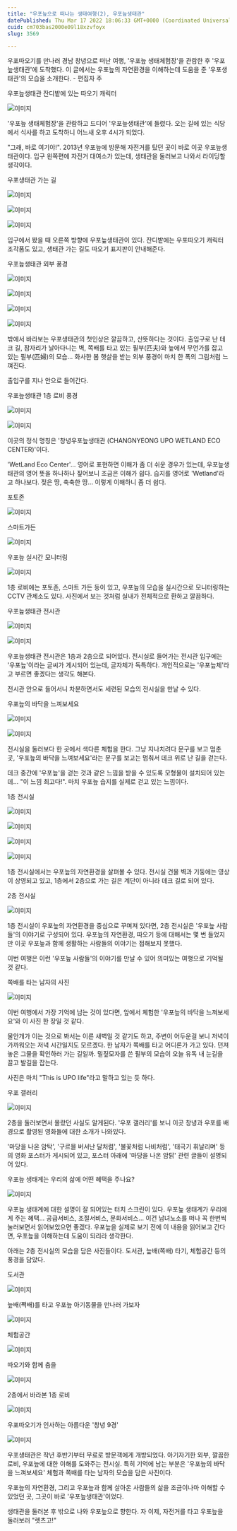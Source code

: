 ```yaml
---
title: "우포늪으로 떠나는 생태여행(2), 우포늪생태관"
datePublished: Thu Mar 17 2022 18:06:33 GMT+0000 (Coordinated Universal Time)
cuid: cm703bas2000e09l18xzvfoyx
slug: 3569

---
```



우포따오기를 만나러 경남 창녕으로 떠난 여행, '우포늪 생태체험장'을 관람한 후 '우포늪생태관'에 도착했다. 이 글에서는 우포늪의 자연환경을 이해하는데 도움을 준 '우포생태관'의 모습을 소개한다. - 편집자 주

우포늪생태관 잔디밭에 있는 따오기 캐릭터

![이미지](https://cdn.hashnode.com/res/hashnode/image/upload/v1739254591815/84ffcb2c-de7d-4a2e-a0ff-c048bd18698d.jpeg)

'우포늪 생태체험장'을 관람하고 드디어 '우포늪생태관'에 들렸다. 오는 길에 있는 식당에서 식사를 하고 도착하니 어느새 오후 4시가 되었다.

"그래, 바로 여기야!". 2013년 우포늪에 방문해 자전거를 탔던 곳이 바로 이곳 우포늪생태관이다. 입구 왼쪽편에 자전거 대여소가 있는데, 생태관을 둘러보고 나와서 라이딩할 생각이다.

우포생태관 가는 길

![이미지](https://cdn.hashnode.com/res/hashnode/image/upload/v1739254593956/927a39c1-a23f-4104-81eb-ea81ebb136d5.jpeg)

![이미지](https://cdn.hashnode.com/res/hashnode/image/upload/v1739254596190/769b9f47-6f0b-4dd2-b2a3-30870dabbcc7.jpeg)

![이미지](https://cdn.hashnode.com/res/hashnode/image/upload/v1739254598210/2b9b1848-d190-467d-9aaa-3f879df64e68.jpeg)

입구에서 봤을 때 오른쪽 방향에 우포늪생태관이 있다. 잔디밭에는 우포따오기 캐릭터 조각품도 있고, 생태관 가는 길도 따오기 표지판이 안내해준다.

우포늪생태관 외부 풍경

![이미지](https://cdn.hashnode.com/res/hashnode/image/upload/v1739254600227/338be2b6-68fa-411b-bba8-ec7d85d602fd.jpeg)

![이미지](https://cdn.hashnode.com/res/hashnode/image/upload/v1739254602362/8fcf4ab6-777a-4d24-8bff-375b56aa1d74.jpeg)

![이미지](https://cdn.hashnode.com/res/hashnode/image/upload/v1739254604120/f4251bca-11dc-4f90-8c84-69442d4c7d89.jpeg)

![이미지](https://cdn.hashnode.com/res/hashnode/image/upload/v1739254605901/3ebf71e2-f71e-4ba0-abd6-e1891d3c02b8.jpeg)

밖에서 바라보는 우포생태관의 첫인상은 깔끔하고, 산뜻하다는 것이다. 출입구로 난 테크 길, 잠자리가 날아다니는 벽, 쪽배를 타고 있는 필부(匹夫)와 늪에서 무언가를 잡고 있는 필부(匹婦)의 모습... 화사한 봄 햇살을 받는 외부 풍경이 마치 한 폭의 그림처럼 느껴진다.

출입구를 지나 안으로 들어간다.

우포늪생태관 1층 로비 풍경

![이미지](https://cdn.hashnode.com/res/hashnode/image/upload/v1739254607745/ab7cdf6c-2332-4e6c-94e7-b31e744d5ed5.jpeg)

![이미지](https://cdn.hashnode.com/res/hashnode/image/upload/v1739254609601/86c5efbe-e018-4de0-a7cf-c2928711caf8.jpeg)

이곳의 정식 명칭은 '창녕우포늪생태관 (CHANGNYEONG UPO WETLAND ECO CENTER)'이다.

'WetLand Eco Center'... 영어로 표현하면 이해가 좀 더 쉬운 경우가 있는데, 우포늪생태관의 영어 뜻을 하나하나 짚어보니 조금은 이해가 쉽다. 습지를 영어로 'Wetland'라고 하나보다. 젖은 땅, 축축한 땅... 이렇게 이해하니 좀 더 쉽다.

포토존

![이미지](https://cdn.hashnode.com/res/hashnode/image/upload/v1739254611619/2f60ba48-f5ce-4128-b452-8585cb709df7.jpeg)

스마트가든

![이미지](https://cdn.hashnode.com/res/hashnode/image/upload/v1739254613973/dc6f74e6-b5d6-4494-813c-97c67943a725.jpeg)

우포늪 실시간 모니터링

![이미지](https://cdn.hashnode.com/res/hashnode/image/upload/v1739254615895/95bdc42d-54d8-43a3-b4fb-c1cb426639cf.jpeg)

1층 로비에는 포토존, 스마트 가든 등이 있고, 우포늪의 모습을 실시간으로 모니터링하는 CCTV 관제소도 있다. 사진에서 보는 것처럼 실내가 전체적으로 환하고 깔끔하다.

우포늪생태관 전시관

![이미지](https://cdn.hashnode.com/res/hashnode/image/upload/v1739254618142/4edfc052-c656-4f32-b19d-73ebb023e7fe.jpeg)

![이미지](https://cdn.hashnode.com/res/hashnode/image/upload/v1739254620230/18f978da-00ce-4249-ac2b-527fc5fd59d1.jpeg)

우포늪생태관 전시관은 1층과 2층으로 되어있다. 전시실로 들어가는 전시관 입구에는 '우포늪'이라는 글씨가 게시되어 있는데, 글자체가 독특하다. 개인적으로는 '우포늪체'라고 부르면 좋겠다는 생각도 해본다.

전시관 안으로 들어서니 차분하면서도 세련된 모습의 전시실을 만날 수 있다.

우포늪의 바닥을 느껴보세요

![이미지](https://cdn.hashnode.com/res/hashnode/image/upload/v1739254621926/a217f232-561b-4a83-b44d-cd67c010aa3b.jpeg)

![이미지](https://cdn.hashnode.com/res/hashnode/image/upload/v1739254624101/c4e04be6-dd35-4d25-95e8-c34e8315ff58.jpeg)

전시실을 둘러보다 한 곳에서 색다른 체험을 한다. 그냥 지나치려다 문구를 보고 멈춘 곳, '우포늪의 바닥을 느껴보세요'라는 문구를 보고는 멈춰서 데크 위로 난 길을 걷는다.

데크 중간에 '우포늪'을 걷는 것과 같은 느낌을 받을 수 있도록 모형물이 설치되어 있는데... "이 느낌 최고다!". 마치 우포늪 습지를 실제로 걷고 있는 느낌이다.

1층 전시실

![이미지](https://cdn.hashnode.com/res/hashnode/image/upload/v1739254626203/7a0deb43-c4d2-4e0b-967a-79d6055d54ca.jpeg)

![이미지](https://cdn.hashnode.com/res/hashnode/image/upload/v1739254628094/f0bca5e3-3686-4486-8d63-88b33ebc456e.jpeg)

![이미지](https://cdn.hashnode.com/res/hashnode/image/upload/v1739254629980/35b639c2-44e4-477f-ad6c-137de80e084b.jpeg)

![이미지](https://cdn.hashnode.com/res/hashnode/image/upload/v1739254632327/32617b03-6545-404c-a5fc-b15b235f0848.jpeg)

1층 전시실에서는 우포늪의 자연환경을 살펴볼 수 있다. 전시실 건물 벽과 기둥에는 영상이 상영되고 있고, 1층에서 2층으로 가는 길은 계단이 아니라 데크 길로 되어 있다.

2층 전시실

![이미지](https://cdn.hashnode.com/res/hashnode/image/upload/v1739254634339/10177d2a-6210-4b20-bbba-ad84813b3e84.jpeg)

1층 전시실이 우포늪의 자연환경을 중심으로 꾸며져 있다면, 2층 전시실은 '우포늪 사람들'의 이야기로 구성되어 있다. 우포늪의 자연환경, 따오기 등에 대해서는 몇 번 들었지만 이곳 우포늪과 함께 생활하는 사람들의 이야기는 접해보지 못했다.

이번 여행은 이런 '우포늪 사람들'의 이야기를 만날 수 있어 의미있는 여행으로 기억될 것 같다.

쪽배를 타는 남자의 사진

![이미지](https://cdn.hashnode.com/res/hashnode/image/upload/v1739254636226/344ee964-4487-46c2-a737-f289fa76dd4a.jpeg)

이번 여행에서 가장 기억에 남는 것이 있다면, 앞에서 체험한 '우포늪의 바닥을 느껴보세요'와 이 사진 한 장일 것 같다.

물안개가 이는 것으로 봐서는 이른 새벽일 것 같기도 하고, 주변이 어두운걸 보니 저녁이 가까워오는 저녁 시간일지도 모르겠다. 한 남자가 쪽배를 타고 어디론가 가고 있다. 던져놓은 그물을 확인하러 가는 길일까. 밀짚모자를 쓴 필부의 모습이 오늘 유독 내 눈길을 끌고 발길을 잡는다.

사진은 마치 "This is UPO life"라고 말하고 있는 듯 하다.

우포 갤러리

![이미지](https://cdn.hashnode.com/res/hashnode/image/upload/v1739254638081/74f6dfd6-9d83-47ea-b80d-9c0284b999b6.jpeg)

2층을 둘러보면서 몰랐던 사실도 알게된다. '우포 갤러리'를 보니 이곳 창녕과 우포를 배경으로 촬영된 영화들에 대한 소개가 나와있다.

'마당을 나온 암탁', '구르믈 버서난 달처럼', '불꽃처럼 나비처럼', '태극기 휘날리며' 등의 영화 포스터가 게시되어 있고, 포스터 아래에 '마당을 나온 암탉' 관련 글들이 설명되어 있다.

우포늪 생태계는 우리의 삶에 어떤 혜택을 주나요?

![이미지](https://cdn.hashnode.com/res/hashnode/image/upload/v1739254639784/d2915acb-e784-47f2-9d35-e2f0ef67b034.jpeg)

우포늪 생태계에 대한 설명이 잘 되어있는 터치 스크린이 있다. 우포늪 생태계가 우리에게 주는 혜택... 공급서비스, 조절서비스, 문화서비스... 이건 남녀노소를 떠나 꼭 한번씩 눌러보면서 읽어보았으면 좋겠다. 우포늪을 실제로 보기 전에 이 내용을 읽어보고 간다면, 우포늪을 이해하는데 도움이 되리라 생각한다.

아래는 2층 전시실의 모습을 담은 사진들이다. 도서관, 늪배(쪽배) 타기, 체험공간 등의 풍경을 담았다.

도서관

![이미지](https://cdn.hashnode.com/res/hashnode/image/upload/v1739254641580/ea8abc11-6e43-4a6b-ac3e-c2fed15c5488.jpeg)

늪배(쩍배)를 타고 우포늪 아기동물을 만나러 가보자

![이미지](https://cdn.hashnode.com/res/hashnode/image/upload/v1739254643263/ecbf02f3-4450-47a0-b236-7c23f6b6851a.jpeg)

체험공간

![이미지](https://cdn.hashnode.com/res/hashnode/image/upload/v1739254644931/94af5bda-f295-4ca2-9619-1c55176d34d2.jpeg)

따오기와 함께 춤을

![이미지](https://cdn.hashnode.com/res/hashnode/image/upload/v1739254646694/d1628851-83d6-4033-bfc2-af517b12b2cc.jpeg)

2층에서 바라본 1층 로비

![이미지](https://cdn.hashnode.com/res/hashnode/image/upload/v1739254648720/ef5e2cfa-b741-40a5-b33f-64ff21ad72ce.jpeg)

우포따오기가 인사하는 아름다운 '창녕 9경'

![이미지](https://cdn.hashnode.com/res/hashnode/image/upload/v1739254650774/9e00693d-3086-418e-8ec5-9ab56303d6f8.jpeg)

우포생태관은 작년 후반기부터 무료로 방문객에게 개방되었다. 아기자기한 외부, 깔끔한 로비, 우포늪에 대한 이해를 도와주는 전시실. 특히 기억에 남는 부분은 '우포늪의 바닥을 느껴보세요' 체험과 쪽배를 타는 남자의 모습을 담은 사진이다.

우포늪의 자연환경, 그리고 우포늪과 함께 살아온 사람들의 삶을 조금이나마 이해할 수 있었던 곳, 그곳이 바로 '우포늪생태관'이었다.

생태관을 둘러본 후 밖으로 나와 우포늪으로 향한다. 자 이제, 자전거를 타고 우포늪을 둘러보러 "렛츠고!"